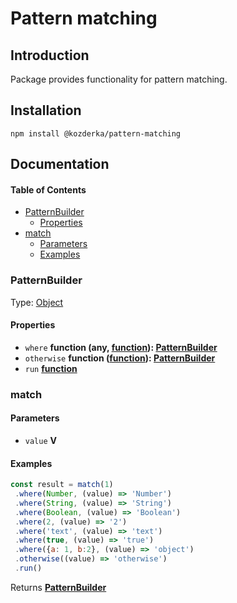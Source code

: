 # Pattern matching

## Introduction

Package provides functionality for pattern matching.

## Installation

`npm install @kozderka/pattern-matching`

## Documentation

<!-- Generated by documentation.js. Update this documentation by updating the source code. -->

#### Table of Contents

*   [PatternBuilder](#patternbuilder)
    *   [Properties](#properties)
*   [match](#match)
    *   [Parameters](#parameters)
    *   [Examples](#examples)

### PatternBuilder

Type: [Object](https://developer.mozilla.org/docs/Web/JavaScript/Reference/Global_Objects/Object)

#### Properties

*   `where` **function (any, [function](https://developer.mozilla.org/docs/Web/JavaScript/Reference/Statements/function)): [PatternBuilder](#patternbuilder)**&#x20;
*   `otherwise` **function ([function](https://developer.mozilla.org/docs/Web/JavaScript/Reference/Statements/function)): [PatternBuilder](#patternbuilder)**&#x20;
*   `run` **[function](https://developer.mozilla.org/docs/Web/JavaScript/Reference/Statements/function)**&#x20;

### match

#### Parameters

*   `value` **V**&#x20;

#### Examples

```javascript
const result = match(1)
 .where(Number, (value) => 'Number')
 .where(String, (value) => 'String')
 .where(Boolean, (value) => 'Boolean')
 .where(2, (value) => '2')
 .where('text', (value) => 'text')
 .where(true, (value) => 'true')
 .where({a: 1, b:2}, (value) => 'object')
 .otherwise((value) => 'otherwise')
 .run()
```

Returns **[PatternBuilder](#patternbuilder)**&#x20;
